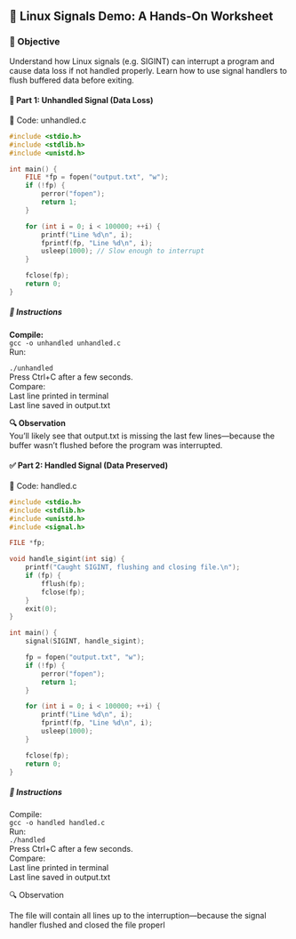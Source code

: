 ## 🧪 Linux Signals Demo: A Hands-On Worksheet  
### 🎯 Objective
Understand how Linux signals (e.g. SIGINT) can interrupt a program and cause data loss if not handled properly. Learn how to use signal handlers to flush buffered data before exiting.

#### 🧰 Part 1: Unhandled Signal (Data Loss)  
📄 Code: unhandled.c
```c
#include <stdio.h>
#include <stdlib.h>
#include <unistd.h>

int main() {
    FILE *fp = fopen("output.txt", "w");
    if (!fp) {
        perror("fopen");
        return 1;
    }

    for (int i = 0; i < 100000; ++i) {
        printf("Line %d\n", i);
        fprintf(fp, "Line %d\n", i);
        usleep(1000); // Slow enough to interrupt
    }

    fclose(fp);
    return 0;
}
```
##### 🧪 Instructions  
**Compile:**  
`gcc -o unhandled unhandled.c`  
Run:

`./unhandled`  
Press Ctrl+C after a few seconds.  
Compare:  
Last line printed in terminal  
Last line saved in output.txt

**🔍 Observation**  
You’ll likely see that output.txt is missing the last few lines—because the buffer wasn’t flushed before the program was interrupted.

#### ✅ Part 2: Handled Signal (Data Preserved)  
📄 Code: handled.c
```c
#include <stdio.h>
#include <stdlib.h>
#include <unistd.h>
#include <signal.h>

FILE *fp;

void handle_sigint(int sig) {
    printf("Caught SIGINT, flushing and closing file.\n");
    if (fp) {
        fflush(fp);
        fclose(fp);
    }
    exit(0);
}

int main() {
    signal(SIGINT, handle_sigint);

    fp = fopen("output.txt", "w");
    if (!fp) {
        perror("fopen");
        return 1;
    }

    for (int i = 0; i < 100000; ++i) {
        printf("Line %d\n", i);
        fprintf(fp, "Line %d\n", i);
        usleep(1000);
    }

    fclose(fp);
    return 0;
}
```
##### 🧪 Instructions  
Compile:  
`gcc -o handled handled.c`  
Run:  
`./handled`  
Press Ctrl+C after a few seconds.  
Compare:  
Last line printed in terminal   
Last line saved in output.txt  

🔍 Observation

The file will contain all lines up to the interruption—because the signal handler flushed and closed the file properl

